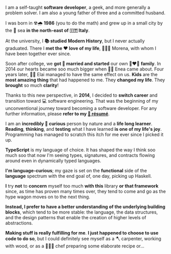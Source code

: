 I am a self-taught **software developer**, a geek, and more generally a problem solver. I am also a young father of three and a committed husband. 

I was born in ☢️🌧 **1986** (you to do the math) and grew up in a small city by the 🌊 sea **in the north-east of 🇮🇹 Italy**.

At the university, I **📚 studied Modern History**, but I never actually graduated. There I **met the ❤️ love of my life**, 👱🏻‍♀️ Morena, with whom I have been together ever since.

Soon after college, we **got 💍 married and started** our own 👩‍❤️‍👨 **family**. In 2014 our hearts became soo much bigger when 👶🏻 Enea came about. Four years later, 👶🏻 Elai managed to have the same effect on us.
**Kids** are the **most amazing thing** that had happened to me. They **changed my life**. They **brought** so much **clarity**!

Thanks to this new perspective, in **2014**, I decided to **switch career** and transition toward 💻 software engineering. That was the beginning of my unconventional journey toward becoming a software developer. For any further information, please **refer to my [📑 résumé](/resume)**.

I am an **incredibly 👀 curious** person by nature and a **life long learner**. **Reading**, **thinking**, and **testing** what I have learned **is one of my life's joy**. Programming has managed to scratch this itch for me ever since I picked it up.

**TypeScript** is my language of choice. It has shaped the way I think soo much soo that now I'm seeing types, signatures, and contracts flowing around even in dynamically typed languages.

**I'm language-curious**; my gaze is set on the **functional** side of the **language** spectrum with the end goal of, one day, picking up Haskell.

**I** try **not** to **concern** myself too much **with this** library **or that framework** since, as time has proven many times over, they tend to come and go as the hype wagon moves on to the next thing.

**Instead, I prefer to have a better understanding of the underlying building blocks**, which tend to be more stable: the language, the data structures, and the design patterns that enable the creation of higher levels of abstractions.

**Making stuff is really fulfilling for me**. **I just happened to choose to use code to do so**, but I could definitely see myself as a 🪓 carpenter, working with wood, or as a 🧑🏻‍🍳 chef preparing some elaborate recipe or...
